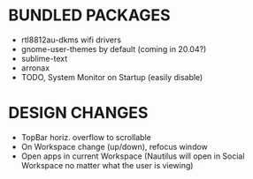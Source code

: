# BUNDLED PACKAGES
- rtl8812au-dkms wifi drivers
- gnome-user-themes by default (coming in 20.04?)
- sublime-text
- arronax
- TODO, System Monitor on Startup (easily disable)

# DESIGN CHANGES
- TopBar horiz. overflow to scrollable
- On Workspace change (up/down), refocus window
- Open apps in current Workspace (Nautilus will open in Social Workspace no matter what the user is viewing)